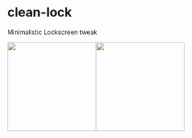 # clean-lock

Minimalistic Lockscreen tweak


<img src="https://chr1s.dev/assets/a.png" width="200"/><img src="https://chr1s.dev/assets/b.png" width="200"/>
